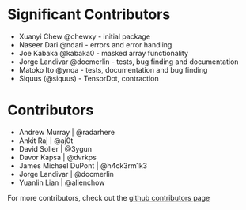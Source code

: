 # Significant Contributors #


* Xuanyi Chew @chewxy - initial package
* Naseer Dari @ndari - errors and error handling
* Joe  Kabaka @kabaka0 - masked array functionality
* Jorge Landivar @docmerlin - tests, bug finding and documentation
* Matoko Ito @ynqa - tests, documentation and bug finding
* Siquus (@siquus) - TensorDot, contraction


# Contributors


* Andrew Murray | @radarhere
* Ankit Raj | @aj0t
* David Soller | @3ygun
* Davor Kapsa | @dvrkps
* James Michael DuPont | @h4ck3rm1k3
* Jorge Landivar | @docmerlin
* Yuanlin Lian | @alienchow



For more contributors, check out the [github contributors page](https://github.com/gorgonia/graphs/contributors)